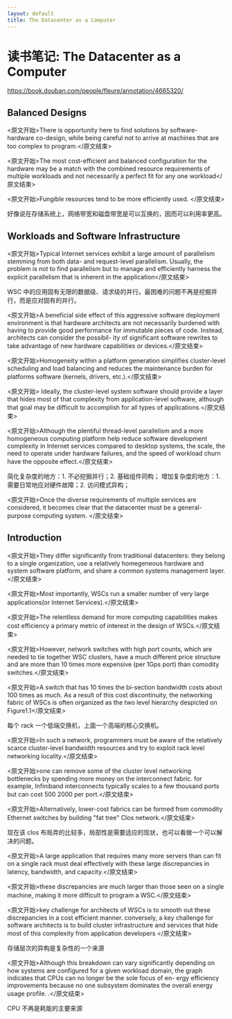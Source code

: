 ```yaml
---
layout: default
title: The Datacenter as a Computer
---
```


# 读书笔记: The Datacenter as a Computer

<https://book.douban.com/people/fleure/annotation/4665320/>
## Balanced Designs

<原文开始>There is opportunity here to find solutions by software- hardware co-design, while being careful not to arrive at machines that are too complex to program.</原文结束>

<原文开始>The most cost-efficient and balanced configuration for the hardware may be a match with the combined resource requirements of multiple workloads and not necessarily a perfect fit for any one workload</原文结束>

<原文开始>Fungible resources tend to be more efficiently used. </原文结束>

好像说在存储系统上，网络带宽和磁盘带宽是可以互换的，因而可以利用率更高。
## Workloads and Software Infrastructure

<原文开始>Typical Internet services exhibit a large amount of parallelism stemming from both data- and request-level parallelism. Usually, the problem is not to find parallelism but to manage and efficiently harness the explicit parallelism that is inherent in the application</原文结束>

WSC 中的应用固有无限的数据级、请求级的并行。最困难的问题不再是挖掘并行，而是应对固有的并行。

<原文开始>A beneficial side effect of this aggressive software deployment environment is that hardware architects are not necessarily burdened with having to provide good performance for immutable pieces of code. Instead, architects can consider the possibil- ity of significant software rewrites to take advantage of new hardware capabilities or devices.</原文结束>

<原文开始>Homogeneity within a platform generation simplifies cluster-level scheduling and load balancing and reduces the maintenance burden for platforms software (kernels, drivers, etc.).</原文结束>

<原文开始> Ideally, the cluster-level system software should provide a layer that hides most of that complexity from application-level software, although that goal may be difficult to accomplish for all types of applications.</原文结束>

<原文开始>Although the plentiful thread-level parallelism and a more homogeneous computing platform help reduce software development complexity in Internet services compared to desktop systems, the scale, the need to operate under hardware failures, and the speed of workload churn have the opposite effect.</原文结束>

简化复杂度的地方：1. 不必挖掘并行；2. 基础组件同构；
增加复杂度的地方：1. 需要日常地应对硬件故障；2. 访问模式异构；

<原文开始>Once the diverse requirements of multiple services are considered, it becomes clear that the datacenter must be a general-purpose computing system. </原文结束>


## Introduction

<原文开始>They differ significantly from traditional datacenters: they belong to a single organization, use a relatively homegeneous hardware and system software platform, and share a common systems management layer.</原文结束>

<原文开始>Most importantly, WSCs run a smaller number of very large applications(or Internet Services).</原文结束>

<原文开始>The relentless demand for more computing capabilities makes cost efficiency a primary metric of interest in the design of WSCs.</原文结束>

<原文开始>However, network switches with high port counts, which are needed to tie together WSC clusters, have a much different price structure and are more than 10 times more expensive (per 1Gps port) than comodity switches.</原文结束>

<原文开始>A switch that has 10 times the bi-section bandwidth costs about 100 times as much. As a result of this cost discontinuity, the networking fabric of WSCs is often organized as the two level hierarchy despicted on Figure1.1</原文结束>

每个 rack 一个低端交换机，上面一个高端的核心交换机。

<原文开始>In such a network, programmers must be aware of the relatively scarce cluster-level bandwidth resources and try to exploit rack level networking locality.</原文结束>

<原文开始>one can remove some of the cluster level networking bottlenecks by spending more money on the interconnect fabric. for example, Infiniband interconnects typically scales to a few thousand ports but can cost $500~$2000 per port.</原文结束>

<原文开始>Alternatively, lower-cost fabrics can be formed from commodity Ethernet switches by building "fat tree" Clos network.</原文结束>

现在该 clos 布局弄的比较多，局部性是需要适应的现状，也可以看做一个可以解决的问题。

<原文开始>A large application that requires many more servers than can fit on a single rack must deal effectively with these large discrepancies in latency, bandwidth, and capacity.</原文结束>

<原文开始>these discrepancies are much larger than those seen on a single machine, making it more difficult to program a WSC.</原文结束>

<原文开始>key challenge for architects of WSCs is to smooth out these discrepancies in a cost efficient manner. conversely, a key challenge for software architects is to build cluster infrastructure and services that hide most of this complexity from application developers </原文结束>

存储层次的异构是复杂性的一个来源

<原文开始>Although this breakdown can vary significantly depending on how systems are configured for a given workload domain, the graph indicates that CPUs can no longer be the sole focus of en- ergy efficiency improvements because no one subsystem dominates the overall energy usage profile. .</原文结束>

CPU 不再是耗能的主要来源

